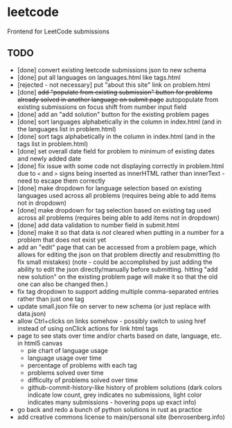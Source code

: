 # leetcode
Frontend for LeetCode submissions

## TODO

- [done] convert existing leetcode submissions json to new schema
- [done] put all languages on languages.html like tags.html
- [rejected - not necessary] put "about this site" link on problem.html
- [done] ~~add "populate from existing submission" button for problems already solved in another language on submit page~~ autopopulate from existing submissions on focus shift from number input field
- [done] add an "add solution" button for the existing problem pages
- [done] sort languages alphabetically in the column in index.html (and in the languages list in problem.html)
- [done] sort tags alphabetically in the column in index.html (and in the tags list in problem.html)
- [done] set overall date field for problem to minimum of existing dates and newly added date
- [done] fix issue with some code not displaying correctly in problem.html due to `<` and `>` signs being inserted as innerHTML rather than innerText - need to escape them correctly
- [done] make dropdown for language selection based on existing languages used across all problems (requires being able to add items not in dropdown)
- [done] make dropdown for tag selection based on existing tag used across all problems (requires being able to add items not in dropdown)
- [done] add data validation to number field in submit.html
- [done] make it so that data is *not* cleared when putting in a number for a problem that does not exist yet
- add an "edit" page that can be accessed from a problem page, which allows for editing the json on that problem directly and resubmitting (to fix small mistakes) (note - could be accomplished by just adding the ability to edit the json directly/manually before submitting. hitting "add new solution" on the existing problem page will make it so that the old one can also be changed then.)
- fix tag dropdown to support adding multiple comma-separated entries rather than just one tag
- update small.json file on server to new schema (or just replace with data.json)
- allow Ctrl+clicks on links somehow - possibly switch to using href instead of using onClick actions for link html tags
- page to see stats over time and/or charts based on date, language, etc. in html5 canvas
  - pie chart of language usage
  - language usage over time
  - percentage of problems with each tag
  - problems solved over time
  - difficulty of problems solved over time
  - github-commit-history-like history of problem solutions (dark colors indicate low count, grey indicates no submissions, light color indicates many submissions - hovering pops up exact info)
- go back and redo a bunch of python solutions in rust as practice
- add creative commons license to main/personal site (benrosenberg.info)